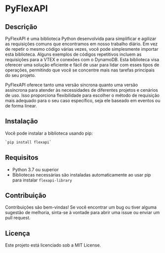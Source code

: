 # PyFlexAPI

## Descrição
PyFlexAPI é uma biblioteca Python desenvolvida para simplificar e agilizar as requisições comuns que encontramos em nosso trabalho diário. Em vez de repetir o mesmo código várias vezes, você pode simplesmente importar esta biblioteca. Alguns exemplos de códigos repetitivos incluem as requisições para a VTEX e conexões com o DynamoDB. Esta biblioteca visa oferecer uma solução eficiente e fácil de usar para lidar com esses tipos de operações, permitindo que você se concentre mais nas tarefas principais do seu projeto.

PyFlexAPI oferece tanto uma versão síncrona quanto uma versão assíncrona para atender às necessidades de diferentes projetos e cenários de uso. Isso proporciona flexibilidade para escolher o método de requisição mais adequado para o seu caso específico, seja ele baseado em eventos ou de forma linear.

## Instalação
Você pode instalar a biblioteca usando pip:

```bash
`pip install flexapi`
```

## Requisitos

-   Python 3.7 ou superior
-   Bibliotecas necessárias são instaladas automaticamente ao usar pip para instalar `flexapi-library`

## Contribuição

Contribuições são bem-vindas! Se você encontrar um bug ou tiver alguma sugestão de melhoria, sinta-se à vontade para abrir uma issue ou enviar um pull request.

## Licença

Este projeto está licenciado sob a MIT License.
